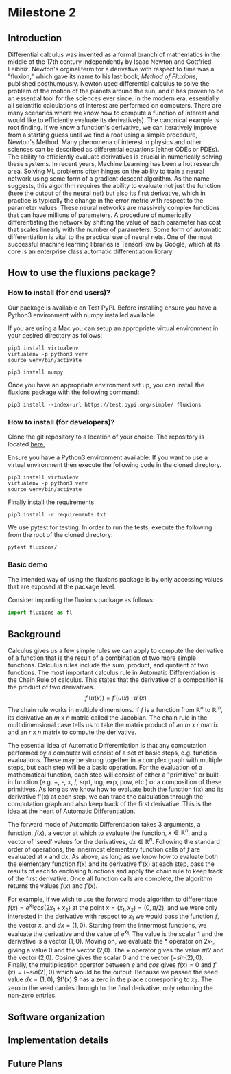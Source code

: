 # Milestone 2

## Introduction
Differential calculus was invented as a formal branch of mathematics in the middle of the 17th century independently by Isaac Newton and Gottfried Leibniz.  Newton's orginal term for a derivative with respect to time was a "fluxion," which gave its name to his last book, *Method of Fluxions*, published posthumously. Newton used differential calculus to solve the problem of the motion of the planets around the sun, and it has proven to be an essential tool for the sciences ever since.  In the modern era, essentially all scientific calculations of interest are performed on computers.  There are many scenarios where we know how to compute a function of interest and would like to efficiently evaluate its derivative(s).  The canonical example is root finding.  If we know a function's derivative, we can iteratively improve from a starting guess until we find a root using a simple procedure, Newton's Method.  Many phenomena of interest in physics and other sciences can be described as differential equations (either ODEs or PDEs).  The ability to efficiently evaluate derivatives is crucial in numerically solving these systems.
In recent years, Machine Learning has been a hot research area.  Solving ML problems often hinges on the ability to train a neural network using some form of a gradient descent algorithm.  As the name suggests, this algorithm requires the ability to evaluate not just the function (here the output of the neural net) but also its first derivative, which in practice is typically the change in the error metric with respect to the parameter values.  These neural networks are massively complex functions that can have millions of parameters.  A procedure of numerically differentiating the network by shifting the value of each parameter has cost that scales linearly with the number of parameters.  Some form of automatic differentiation is vital to the practical use of neural nets.  One of the most successful machine learning libraries is TensorFlow by Google, which at its core is an enterprise class automatic differentiation library.

## How to use the fluxions package?

### How to install (for end users)?
Our package is available on Test PyPI. Before installing ensure you have a Python3 environment with numpy installed available.

If you are using a Mac you can setup an appropriate virtual environment in your desired directory as follows:

```console
pip3 install virtualenv
virtualenv -p python3 venv
source venv/bin/activate

pip3 install numpy
```

Once you have an appropriate environment set up, you can install the fluxions package with the following command:

```console
pip3 install --index-url https://test.pypi.org/simple/ fluxions
```
### How to install (for developers)?

Clone the git repository to a location of your choice. The repository is located [here.](https://github.com/CS207-Final-Project-Group-10/cs207-FinalProject)

Ensure you have a Python3 environment available. If you want to use a virtual environment then execute the following code in the cloned directory.

```console
pip3 install virtualenv
virtualenv -p python3 venv
source venv/bin/activate
```

Finally install the requirements

```console
pip3 install -r requirements.txt
```

We use pytest for testing. In order to run the tests, execute the following from the root of the cloned directory:

```console
pytest fluxions/
```
### Basic demo

The intended way of using the fluxions package is by only accessing values that are exposed at the package level.

Consider importing the fluxions package as follows:

```python
import fluxions as fl
```

## Background
Calculus gives us a few simple rules we can apply to compute the derivative of a function that is the result of a combination of two more simple functions.  Calculus rules include the sum, product, and quotient of two functions.  The most important calculus rule in Automatic Differentiation is the Chain Rule of calculus.  This states that the derivative of a composition is the product of two derivatives.
$$f'(u(x)) = f'(u(x) \cdot u'(x)$$
The chain rule works in multiple dimensions.  If $f$ is a function from $\mathbb{R}^n$ to $\mathbb{R}^m$, its derivative an $m$ x $n$ matric called the Jacobian.  The chain rule in the multidimensional case tells us to take the matrix product of an $m$ x $r$ matrix and an $r$ x $n$ matrix to compute the derivative.

The essential idea of Automatic Differentiation is that any computation performed by a computer will consist of a set of basic steps, e.g. function evaluations.  These may be strung together in a complex graph with multiple steps, but each step will be a basic operation.  For the evaluation of a mathematical function, each step will consist of either a "primitive" or built-in function (e.g. +, -, x, /, sqrt, log, exp, pow, etc.) or a composition of these primitives.  As long as we know how to evaluate both the function f(x) and its derivative f'(x) at each step, we can trace the calculation through the computation graph and also keep track of the first derivative.  This is the idea at the heart of Automatic Differentiation.

The forward mode of Automatic Differentiation takes 3 arguments, a function, $f(x)$, a vector at which to evaluate the function,  $x \in \mathbb{R}^n$, and a vector of 'seed' values for the derivatives, $dx\in \mathbb{R}^
n$. Following the standard order of operations, the innermost elementary function calls of $f$ are evaluated at x and dx. As above, as long as we know how to evaluate both the elementary function f(x) and its derivative f'(x) at each step, pass the results of each to enclosing functions and apply the chain rule to keep track of the first derivative. Once all function calls are complete, the algorithm returns the values $f(x)$ and $f'(x)$.

For example, if we wish to use the forward mode algorithm to differentiate $f(x) = e^{x_1}cos(2x_1 + x_2)$ at the point $x = (x_1,x_2) = (0,\pi / 2)$, and we were only interested in the derivative with respect to $x_1$ we would pass the function $f$, the vector $x$, and $dx = (1,0)$. Starting from the innermost functions, we evaluate the derivative and the value of $e^{x_1}$. The value is the scalar 1 and the derivative is a vector $(1,0)$. Moving on, we evaluate the * operator on $2x_1$, giving a value 0 and the vector (2,0). The + operator gives the value $\pi/2$ and the vector (2,0). Cosine gives the scalar 0 and the vector $(-sin(2), 0)$. Finally, the multiplication operator between $e$ and $cos$ gives $f(x) = 0$ and  $f'(x) = (-sin(2),0)$ which would be the output. Because we passed the seed value $dx = (1,0)$, $f'(x) $ has a zero in the place corresponing to $x_2$. The zero in the seed carries through to the final derivative, only returning the non-zero entries.

## Software organization

## Implementation details

## Future Plans